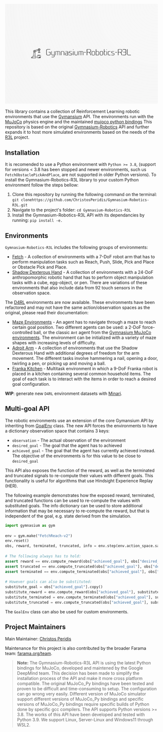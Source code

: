 
<p align="center">
  <img src="https://github.com/ChristosPeridis/Gymnasium-Robotics-R3L/blob/main/logo.png" width="700px"/>
</p>

This library contains a collection of Reinforcement Learning robotic environments that use the [Gymansium](https://gymnasium.farama.org/) API. The environments run with the [MuJoCo](https://mujoco.org/) physics engine and the maintained [mujoco python bindings](https://mujoco.readthedocs.io/en/latest/python.html) This repository is based on the original [Gymnasium-Robotics](https://github.com/Farama-Foundation/Gymnasium-Robotics) API and further expands it to host more simulated environments based on the needs of the [R3L](https://github.com/ChristosPeridis/R3L)  project.

## Installation

It is recomended to use a Python environment with `Python >= 3.8`, (support for versions < 3.8 has been stopped and newer environments, such us `FetchObstaclePickAndPlace`, are not supported in older Python versions). 
To install the Gymnasium-Robotics-R3L library to your custom Python environment follow the steps bellow:
1. Clone this repository by running the following command on the terminal: `git clonehttps://github.com/ChristosPeridis/Gymnasium-Robotics-R3L.git`
2. Navigate to the project's folder: `cd Gymnasium-Robotics-R3L`
3. Install the Gymnasium-Robotics-R3L API with its dependancies by running: `pip install -e.`


## Environments

`Gymnasium-Robotics-R3L` includes the following groups of environments:

* [Fetch](https://robotics.farama.org/envs/fetch/) - A collection of environments with a 7-DoF robot arm that has to perform manipulation tasks such as Reach, Push, Slide, Pick and Place or Obstacle Pick and Place.
* [Shadow Dexterous Hand](https://robotics.farama.org/envs/shadow_dexterous_hand/) - A collection of environments with a 24-DoF anthropomorphic robotic hand that has to perform object manipulation tasks with a cube, egg-object, or pen. There are variations of these environments that also include data from 92 touch sensors in the observation space.

The [D4RL](https://github.com/Farama-Foundation/D4RL) environments are now available. These environments have been refactored and may not have the same action/observation spaces as the original, please read their documentation:

* [Maze Environments](https://robotics.farama.org/envs/maze/) - An agent has to navigate through a maze to reach certain goal position. Two different agents can be used: a 2-DoF force-controlled ball, or the classic `Ant` agent from the [Gymnasium MuJoCo environments](https://gymnasium.farama.org/environments/mujoco/ant/). The environment can be initialized with a variety of maze shapes with increasing levels of difficulty.
* [Adroit Arm](https://robotics.farama.org/envs/adroit_hand/) - A collection of environments that use the Shadow Dexterous Hand with additional degrees of freedom for the arm movement.
The different tasks involve hammering a nail, opening a door, twirling a pen, or picking up and moving a ball.
* [Franka Kitchen](https://robotics.farama.org/envs/franka_kitchen/) - Multitask environment in which a 9-DoF Franka robot is placed in a kitchen containing several common household items. The goal of each task is to interact with the items in order to reach a desired goal configuration.

**WIP**: generate new `D4RL` environment datasets with [Minari](https://github.com/Farama-Foundation/Minari).

## Multi-goal API

The robotic environments use an extension of the core Gymansium API by inheriting from [GoalEnv](https://robotics.farama.org/envs/#) class. The new API forces the environments to have a dictionary observation space that contains 3 keys:

* `observation` - The actual observation of the environment
* `desired_goal` - The goal that the agent has to achieved
* `achieved_goal` - The goal that the agent has currently achieved instead. The objective of the environments is for this value to be close to `desired_goal`

This API also exposes the function of the reward, as well as the terminated and truncated signals to re-compute their values with different goals. This functionality is useful for algorithms that use Hindsight Experience Replay (HER).

The following example demonstrates how the exposed reward, terminated, and truncated functions
can be used to re-compute the values with substituted goals. The info dictionary can be used to store
additional information that may be necessary to re-compute the reward, but that is independent of the
goal, e.g. state derived from the simulation.

```python
import gymnasium as gym

env = gym.make("FetchReach-v2")
env.reset()
obs, reward, terminated, truncated, info = env.step(env.action_space.sample())

# The following always has to hold:
assert reward == env.compute_reward(obs["achieved_goal"], obs["desired_goal"], info)
assert truncated == env.compute_truncated(obs["achieved_goal"], obs["desired_goal"], info)
assert terminated == env.compute_terminated(obs["achieved_goal"], obs["desired_goal"], info)

# However goals can also be substituted:
substitute_goal = obs["achieved_goal"].copy()
substitute_reward = env.compute_reward(obs["achieved_goal"], substitute_goal, info)
substitute_terminated = env.compute_terminated(obs["achieved_goal"], substitute_goal, info)
substitute_truncated = env.compute_truncated(obs["achieved_goal"], substitute_goal, info)
```

The `GoalEnv` class can also be used for custom environments.

## Project Maintainers
Main Maintainer: [Christos Peridis](https://github.com/ChristosPeridis)

Maintenance for this project is also contributed by the broader Farama team: [farama.org/team](https://farama.org/team).


> **Note:** The Gymnasium-Robotics-R3L API is using the latest Python bindings for MuJoCo, developed and maintened by the Google DeepMind team. This decision has been made to simplify the installation process of the API and make it more cross platform compatible. The original MuJoCo_Py bindings have been tested and proven to be difficult and time-consuming to setup. The configuration can go wrong very easily. Different version of MuJoCo simulator support different versions of MuJoCo_Py bindings and specific versions of MuJoCo_Py bindings require specific builds of Python done by specific gcc compilers.
The API supports Python versions >= 3.8. The works of this API have been developed and tested with Python 3.9. We support Linux, Server-Linux and Windows11 through WSL2.
